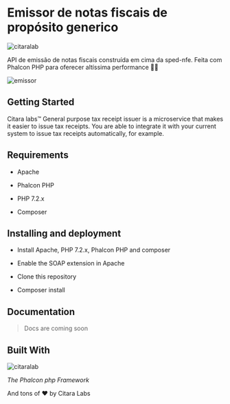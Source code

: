 # Emissor de notas fiscais de propósito generico

![citaralab](https://user-images.githubusercontent.com/20716798/28749145-62359dba-7494-11e7-8fdf-a2e10f07dd03.png)

API de emissão de notas fiscais construída em cima da sped-nfe. Feita com Phalcon PHP para oferecer altíssima performance 🚀🚀

![emissor](https://user-images.githubusercontent.com/20716798/46682482-0902b100-cbc4-11e8-9301-7869c012d617.gif)


## Getting Started

Citara labs™ General purpose tax receipt issuer is a microservice that makes it easier to issue tax receipts. You are able to integrate it with your current system to issue tax receipts
automatically, for example.

## Requirements

- Apache
 
- Phalcon PHP
 
- PHP 7.2.x

- Composer

## Installing and deployment

- Install Apache, PHP 7.2.x, Phalcon PHP and composer

- Enable the SOAP extension in Apache

- Clone this repository

- Composer install

## Documentation

> Docs are coming soon

## Built With

![citaralab](https://avatars1.githubusercontent.com/u/1221505?s=200&v=4)

*The Phalcon php Framework*

And tons of ❤ by Citara Labs
